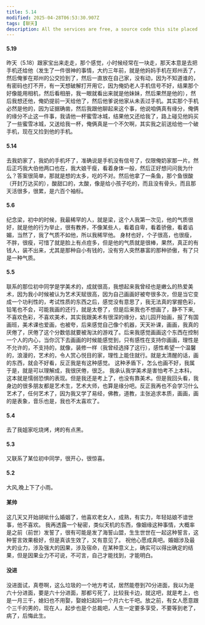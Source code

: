 ```yaml
---
title: 5.14
modified: 2025-04-28T06:53:30.907Z
tags: [聊天]
description: All the services are free, a source code this site placed on github repository and intergration with netlify service, another service that you can use is github page for hosting your own static site.
---
```

#### 5.19
昨天（5.18）跟家宝出来走走，那个感觉，小时候经常在一块走，那天本意是去把手机还给他（发生了一件很神的事情，大约三年前，就是他妈妈手机在郑州丢了，然后俺爹在郑州的公交捡到了，然后一直放在自己家，没有动，因为不知道谁的，有密码也打不开，有一天想破解打开用它，因为俺奶老人手机信号不好，结果那个好像能用相机，然后看相册，我一眼就看出来就是他妹妹，然后果然是他的），然后我想还他，俺奶提前一天给他了，然后他爹说他家从未丢过手机。其实那个手机必然是他的，因为证据确凿，然后我跟他聊起来这个事，他说咱俩真有缘分，俺俩的缘分不止这一件事，我请他一杯蜜雪冰城，结果他又还给我了，路上碰见他妈买了一些蜜雪冰城，又送给我一杯，俺俩真是一个不欠啊，其实我之前送给他一个破手机，现在又捡到他的手机。
#### 5.14
去我奶家了，我奶的手机坏了，准确说是手机没有信号了，仅限俺奶家那一片。然后正巧我大伯他两口也在，我大娘干瘦，看着身体一般，然后正好想问问我为什么？答案很简单，那就是想的太多，吃的不对。然后他拿了一条鱼，那个鱼很酸（开封万达买的），酸甜口的，太酸，像是给小孩子吃的，而且没有骨头，而且那天活很多，很累，是六百个袖标。
#### 5.6
纪念梁，初中的时候，我最稀罕的人，就是梁，这个人我第一次见，他的气质很好，就是他的行为举止，很有教养，不像某些人，看着自卑，看着骄傲，看着谄媚，当然了，我了气质不如他，所以我稀罕他。
身材也好，个子很高，也很瘦，不胖，很瘦，可惜了就是脸上有点痘多，但是他的气质就是很棒，果然，真正的有钱人，装不出来，尤其是那种自小有钱的，没有穷人突然暴富的那种骄傲，有了只是一种气质。
#### 5.5
联系的那位初中同学是学美术的，成就很高，我想起来我曾经也是嫩么的热爱美术，因为我小时候被认为艺术天赋很高，因为自己画画好被夸很多次，但是当它变成一个功利性的，考试性质的东西之后，感觉没有意思了，我无法真的掌握色彩，铅笔也不会，可能我画的还行，就是太卷了，但是后来我也不想画了，静不下来,不喜欢色彩，不喜欢美术，其实我跟美术有很深的缘分，幼儿园开始画，报了有国画班，美术课也爱画，也被夸，后来感觉自己像个机器，天天补课，画画，我真的厌倦了，厌倦了这个分数低就要被淘汰的游戏了。后来我感觉画画这个东西在控制一个人的内心，当你沉下去画画的时候能感觉到，只有感性在支持你画画，理性是不允许的，不支持的，就像，装修一样（我曾经选择了这行），感性希望一个温馨的，浪漫的，艺术的，令人赏心悦目的家，理性上能住就行。就是太清醒的话，画的东西，就会不好看，反正我是有这种感觉。
这种矛盾下，怎么也画不好，我属于是，就是可以理解成，我很厌倦，很乏。
我承认我学美术是害怕考不上本科，这本就是懦弱恐惧的表现。但是我还是考上了，也没有靠美术。但是我回头看，我身边的很多朋友都是艺术生，艺术大师，也算是缘分吧。反正我再也不会学习什么艺术了，任何艺术了，因为我又学了易经，佛教，道教，主张追求本质，画画，画的是表象，音乐也是，我也不太喜欢了。
#### 5.4
去了我姐家吃烧烤，烤的有点黑。
#### 5.3
又联系了某位初中同学，很开心，很惊喜。
#### 5.2
大风,晚上下了小雨。
#### 某帅
这几天又开始胡呲什么婚姻了，他喜欢老女人，成熟，有实力，年轻姑娘不谙世事，他不喜欢。
我再透露一个秘密，类似天机的东西，像姻缘这种事情，大概率是之前（前世）发誓了，很有可能是发了海誓山盟，生生世世在一起这种誓言，这种誓言效果极好，但是真该生效了，又有意见了。
祝他心愿成真吧。婚姻涉及最大的业力，涉及强大的因果，涉及宿命，在某种意义上，确实可以得出确定的结果，但是因果业力不可说，不可言，自己才能找到，才能明白。
#### 没进
没进面试，真卷啊，这么垃圾的一个地方考试，居然能卷到70分进面，我以为是六十分进面，要是六十分进面，那都亏死了，比较我卡边，就这吧，就是考上，也是一月三千，媳妇也不用娶，娶媳妇起码一个月六七千吧。放之前，有女人愿意跟个三千的男的，现在人，起步也是个总裁吧，人生一定要多享受，不要等到老了，病了，后悔此生。
